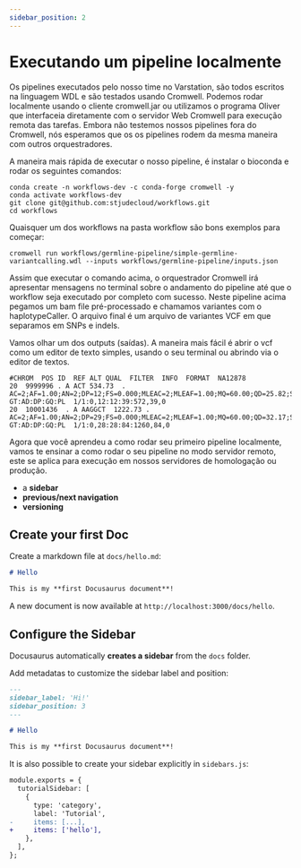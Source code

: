 ```yaml
---
sidebar_position: 2
---
```


# Executando um pipeline localmente

Os pipelines executados pelo nosso time no Varstation, são todos escritos na linguagem WDL e são testados usando Cromwell. Podemos rodar localmente usando o cliente cromwell.jar ou utilizamos o programa Oliver que interfaceia diretamente com o servidor Web Cromwell para execução remota das tarefas. Embora não testemos nossos pipelines fora do Cromwell, nós esperamos
que os os pipelines rodem da mesma maneira com outros orquestradores.

A maneira mais rápida de executar o nosso pipeline, é instalar o bioconda e rodar os seguintes comandos:

```
conda create -n workflows-dev -c conda-forge cromwell -y
conda activate workflows-dev
git clone git@github.com:stjudecloud/workflows.git
cd workflows
```

Quaisquer um dos workflows na pasta workflow são bons exemplos para começar:

```
cromwell run workflows/germline-pipeline/simple-germline-variantcalling.wdl --inputs workflows/germline-pipeline/inputs.json
```

Assim que executar o comando acima, o orquestrador Cromwell irá apresentar mensagens no terminal sobre o andamento do pipeline
até que o workflow seja executado por completo com sucesso.  Neste pipeline acima pegamos um bam file pré-processado e chamamos
variantes com o haplotypeCaller. O arquivo final é um arquivo de variantes VCF em que separamos em SNPs e indels. 

Vamos olhar um dos outputs (saídas). A maneira mais fácil é abrir o vcf como um editor de texto simples, usando o seu terminal ou abrindo via o editor de textos.

```
#CHROM  POS ID  REF ALT QUAL  FILTER  INFO  FORMAT  NA12878
20  9999996 . A ACT 534.73  . AC=2;AF=1.00;AN=2;DP=12;FS=0.000;MLEAC=2;MLEAF=1.00;MQ=60.00;QD=25.82;SOR=5.136 GT:AD:DP:GQ:PL  1/1:0,12:12:39:572,39,0
20  10001436  . A AAGGCT  1222.73 . AC=2;AF=1.00;AN=2;DP=29;FS=0.000;MLEAC=2;MLEAF=1.00;MQ=60.00;QD=32.17;SOR=0.836 GT:AD:DP:GQ:PL  1/1:0,28:28:84:1260,84,0
```


Agora que você aprendeu a como rodar seu primeiro pipeline localmente, vamos te ensinar a como rodar o seu pipeline no modo servidor remoto, este se aplica para execução em nossos servidores de homologação ou produção.


- a **sidebar**
- **previous/next navigation**
- **versioning**

## Create your first Doc

Create a markdown file at `docs/hello.md`:

```md title="docs/hello.md"
# Hello

This is my **first Docusaurus document**!
```

A new document is now available at `http://localhost:3000/docs/hello`.

## Configure the Sidebar

Docusaurus automatically **creates a sidebar** from the `docs` folder.

Add metadatas to customize the sidebar label and position:

```md title="docs/hello.md" {1-4}
---
sidebar_label: 'Hi!'
sidebar_position: 3
---

# Hello

This is my **first Docusaurus document**!
```

It is also possible to create your sidebar explicitly in `sidebars.js`:

```diff title="sidebars.js"
module.exports = {
  tutorialSidebar: [
    {
      type: 'category',
      label: 'Tutorial',
-     items: [...],
+     items: ['hello'],
    },
  ],
};
```
